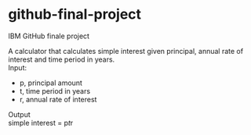 # github-final-project
IBM GitHub finale project

A calculator that calculates simple interest given principal, annual rate of interest and time period in years.<br />
Input:<br />
   * p, principal amount
   * t, time period in years
   * r, annual rate of interest

Output <br />
   simple interest = p*t*r
